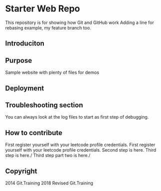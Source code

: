 # Starter Web Repo

This repository is for showing how Git and GitHub work
Adding a line for rebasing example, my feature branch too.
## Introduciton

## Purpose

Sample website with plenty of files for demos
## Deployment

## Troubleshooting section
You can always look at the log files to start as first step of debugging.

## How to contribute
First register yourself with your leetcode profile credentials.
First register yourself with your leetcode profile credentials.
Second step is here.
Third step is here./
Third step part two is here./


## Copyright
2014 Git.Training
2018 Revised Git.Training
